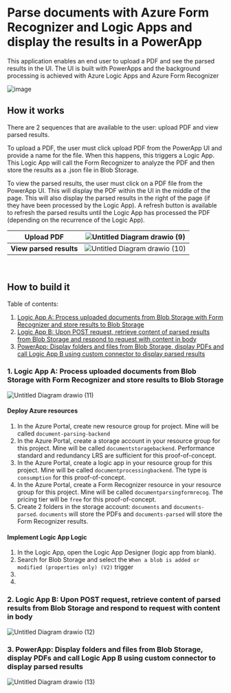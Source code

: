 # Parse documents with Azure Form Recognizer and Logic Apps and display the results in a PowerApp

This application enables an end user to upload a PDF and see the parsed results in the UI. The UI is built with PowerApps and the background processing is achieved with Azure Logic Apps and Azure Form Recognizer

![image](https://user-images.githubusercontent.com/35609369/149397062-715dd270-b5c1-465e-9233-e9d9f53fa453.png)

## How it works

There are 2 sequences that are available to the user: upload PDF and view parsed results. 

To upload a PDF, the user must click upload PDF from the PowerApp UI and provide a name for the file. When this happens, this triggers a Logic App. This Logic App will call the Form Recognizer to analyze the PDF and then store the results as a .json file in Blob Storage. 

To view the parsed results, the user must click on a PDF file from the PowerApp UI. This will display the PDF within the UI in the middle of the page. This will also display the parsed results in the right of the page (if they have been processed by the Logic App). A refresh button is available to refresh the parsed results until the Logic App has processed the PDF (depending on the recurrence of the Logic App).


**Upload PDF** | ![Untitled Diagram drawio (9)](https://user-images.githubusercontent.com/35609369/149404268-f5931dba-4ef1-4eba-b9a4-0e90a9aae5b2.png)
--- | ---
**View parsed results** | ![Untitled Diagram drawio (10)](https://user-images.githubusercontent.com/35609369/149404252-bab2aa77-d785-441f-8f39-4d8291bfaf61.png)

<br/>

## How to build it

Table of contents:
1. [Logic App A: Process uploaded documents from Blob Storage with Form Recognizer and store results to Blob Storage](#1-logic-app-a-process-uploaded-documents-from-blob-storage-with-form-recognizer-and-store-results-to-blob-storage)
2. [Logic App B: Upon POST request, retrieve content of parsed results from Blob Storage and respond to request with content in body](#2-logic-app-b-upon-post-request-retrieve-content-of-parsed-results-from-blob-storage-and-respond-to-request-with-content-in-body)
3. [PowerApp: Display folders and files from Blob Storage, display PDFs and call Logic App B using custom connector to display parsed results](#3-powerapp-display-folders-and-files-from-blob-storage-display-pdfs-and-call-logic-app-b-using-custom-connector-to-display-parsed-results)

### 1. Logic App A: Process uploaded documents from Blob Storage with Form Recognizer and store results to Blob Storage

![Untitled Diagram drawio (11)](https://user-images.githubusercontent.com/35609369/149404534-e1ec18fa-fbd7-466e-93c4-b4dd3f0e5b08.png)

#### Deploy Azure resources

1. In the Azure Portal, create new resource group for project. Mine will be called `document-parsing-backend`
2. In the Azure Portal, create a storage account in your resource group for this project. Mine will be called `documentstoragebackend`. Performance standard and redundancy LRS are sufficient for this proof-of-concept.
3. In the Azure Portal, create a logic app in your resource group for this project. Mine will be called `documentprocessingbackend`. The type is `consumption` for this proof-of-concept. 
4. In the Azure Portal, create a Form Recognizer resource in your resource group for this project. Mine will be called `documentparsingformrecog`. The pricing tier will be `free` for this proof-of-concept.
5. Create 2 folders in the storage account: `documents` and `documents-parsed`. `documents` will store the PDFs and `documents-parsed` will store the Form Recognizer results.

#### Implement Logic App Logic

1. In the Logic App, open the Logic App Designer (logic app from blank). 
2. Search for Blob Storage and select the `When a blob is added or modified (properties only) (V2)` trigger
  1. 
3. 

### 2. Logic App B: Upon POST request, retrieve content of parsed results from Blob Storage and respond to request with content in body

![Untitled Diagram drawio (12)](https://user-images.githubusercontent.com/35609369/149404614-26dccead-c265-4072-8288-5900ae873996.png)

### 3. PowerApp: Display folders and files from Blob Storage, display PDFs and call Logic App B using custom connector to display parsed results 

![Untitled Diagram drawio (13)](https://user-images.githubusercontent.com/35609369/149404706-26091316-10ca-4689-a1f8-7fdbc9849664.png)


